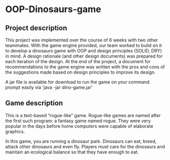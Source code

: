 # OOP-Dinosaurs-game

## Project description

This project was implemented over the course of 6 weeks with two other teammates. 
With the game engine provided, our team worked to build on it to develop a dinosaurs game with OOP and design principles (SOLID, DRY) in mind. 
A design rationale (and other design documents) was prepared for each iteration of the design.
At the end of the project, a document for recommendations to the game engine was written with the pros and cons of the suggestions made based on design principles to improve its design.

A jar file is available for download to run the game on your command prompt easily via 'java -jar dino-game.jar'


## Game description

This is a text-based “rogue-like” game. Rogue-like games are named after the first such program: a fantasy game named rogue. 
They were very popular in the days before home computers were capable of elaborate graphics.

In this game, you are running a dinosaur park. Dinosaurs can eat, breed, attack other dinosaurs and even fly. 
Players must care for the dinosaurs and maintain an ecological balance so that they have enough to eat.





